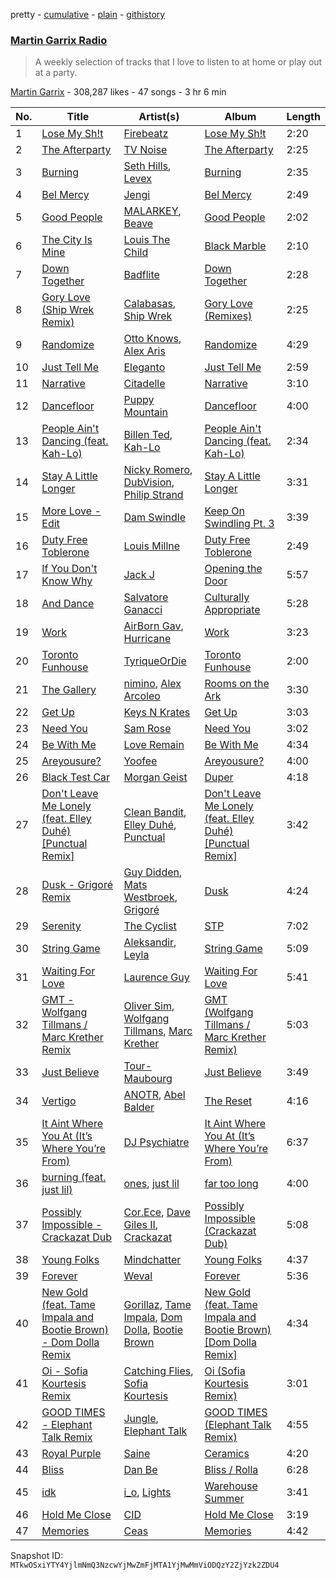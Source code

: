 pretty - [cumulative](/playlists/cumulative/1boYpG5G2QkmQ7FRi2dRc1.md) - [plain](/playlists/plain/1boYpG5G2QkmQ7FRi2dRc1) - [githistory](https://github.githistory.xyz/mackorone/spotify-playlist-archive/blob/main/playlists/plain/1boYpG5G2QkmQ7FRi2dRc1)

### [Martin Garrix Radio](https://open.spotify.com/playlist/1boYpG5G2QkmQ7FRi2dRc1)

> A weekly selection of tracks that I love to listen to at home or play out at a party.

[Martin Garrix](https://open.spotify.com/user/martingarrix) - 308,287 likes - 47 songs - 3 hr 6 min

| No. | Title | Artist(s) | Album | Length |
|---|---|---|---|---|
| 1 | [Lose My Sh!t](https://open.spotify.com/track/6pppHZlhnqKZfLI4GEBvGR) | [Firebeatz](https://open.spotify.com/artist/53YSn9tHwGJ6bq5P0gGoYo) | [Lose My Sh!t](https://open.spotify.com/album/5pLadYVkHZbxcg2izjdP4L) | 2:20 |
| 2 | [The Afterparty](https://open.spotify.com/track/1aZttEL3yR3m62Q9fuyodP) | [TV Noise](https://open.spotify.com/artist/32Aw9aJJoXXC1Vn3zqzJbQ) | [The Afterparty](https://open.spotify.com/album/5YFSxS1xEs83YHjhemd6aB) | 2:25 |
| 3 | [Burning](https://open.spotify.com/track/3YGRkFtSMb8Q6H4mA3lcwQ) | [Seth Hills](https://open.spotify.com/artist/5nFt7a5Du2MkdAr1KniXh7), [Levex](https://open.spotify.com/artist/5m41Q8b6ISK0bbefIZl9Ef) | [Burning](https://open.spotify.com/album/6C0qZ5wP46GQMLiunL0WJa) | 2:35 |
| 4 | [Bel Mercy](https://open.spotify.com/track/1635wWSdp29PO3GxYhy991) | [Jengi](https://open.spotify.com/artist/4lgrPvofm0IT605L9OrOTN) | [Bel Mercy](https://open.spotify.com/album/7kJhB3zZiALyIaWRGO3rwE) | 2:49 |
| 5 | [Good People](https://open.spotify.com/track/31YHoSHFbOu4wOgg34skBq) | [MALARKEY](https://open.spotify.com/artist/3Wx6i3YgqSGlvxVTS4UsMV), [Beave](https://open.spotify.com/artist/4hdzhylhAgcDNgyyMTNQaS) | [Good People](https://open.spotify.com/album/71FVP2XraXCJuu7bDEjjrL) | 2:02 |
| 6 | [The City Is Mine](https://open.spotify.com/track/4RVrxCfTWV5ti3uNj4HQhJ) | [Louis The Child](https://open.spotify.com/artist/7wg1qvie3KqDNQbAkTdbX0) | [Black Marble](https://open.spotify.com/album/2ghv8mmhJRmTwUyqRxD52D) | 2:10 |
| 7 | [Down Together](https://open.spotify.com/track/0cyZ9beolmygVLAsKAWMOS) | [Badflite](https://open.spotify.com/artist/3AEEmo3VYEBbQBUUEY2fUS) | [Down Together](https://open.spotify.com/album/4Igef9YV4M3yNaPPraPOFg) | 2:28 |
| 8 | [Gory Love \(Ship Wrek Remix\)](https://open.spotify.com/track/3kSDPvMpj3Ht4yRG43ormF) | [Calabasas](https://open.spotify.com/artist/1hTxTWi0qO9VGuG9elXEcZ), [Ship Wrek](https://open.spotify.com/artist/1ic0FHNGIjXZAWH6O6Reif) | [Gory Love \(Remixes\)](https://open.spotify.com/album/0K9FgFuUeDORb2TWzUdxRZ) | 2:25 |
| 9 | [Randomize](https://open.spotify.com/track/7cwpTKx0NeTPacBVrpNumb) | [Otto Knows](https://open.spotify.com/artist/5fahUm8t5c0GIdeTq0ZaG8), [Alex Aris](https://open.spotify.com/artist/7J7YzKnvAyEmHCg7LGWW0G) | [Randomize](https://open.spotify.com/album/4MJNd4qc5u7iIQzCJdhosQ) | 4:29 |
| 10 | [Just Tell Me](https://open.spotify.com/track/3YKCHjWjMpAhOh8v1Gv7Mb) | [Eleganto](https://open.spotify.com/artist/0MMdZHo4Jeldyg5awD2w5V) | [Just Tell Me](https://open.spotify.com/album/2sS27wuuH7e0X8SrkkJc9f) | 2:59 |
| 11 | [Narrative](https://open.spotify.com/track/5ZqKnnNhbfQ8p6EyjvSxsM) | [Citadelle](https://open.spotify.com/artist/6Mek67pKmBw5N3FZnAc2J8) | [Narrative](https://open.spotify.com/album/0oC8yLJK7Q7j8ocGevyrTX) | 3:10 |
| 12 | [Dancefloor](https://open.spotify.com/track/1aDd5ioq8tzscMo3tYVLfU) | [Puppy Mountain](https://open.spotify.com/artist/5uKqqVe2DRZMZBwV5wYYAH) | [Dancefloor](https://open.spotify.com/album/0LHWlUFCB7xkGVmlgfZFI2) | 4:00 |
| 13 | [People Ain't Dancing \(feat\. Kah\-Lo\)](https://open.spotify.com/track/4qXjXZPGtVNhQq1z9QDRFn) | [Billen Ted](https://open.spotify.com/artist/5PoZtBo8xZKqPWlZrIDq82), [Kah\-Lo](https://open.spotify.com/artist/59iOp415oyqGlBHyAhu4z3) | [People Ain't Dancing \(feat\. Kah\-Lo\)](https://open.spotify.com/album/0AsTTy2s5hEPOasYtQKCQR) | 2:34 |
| 14 | [Stay A Little Longer](https://open.spotify.com/track/3r9RtXj216zntRikvgQdkK) | [Nicky Romero](https://open.spotify.com/artist/5ChF3i92IPZHduM7jN3dpg), [DubVision](https://open.spotify.com/artist/3XINWZaloea97SIRiyTJxX), [Philip Strand](https://open.spotify.com/artist/1hII0FUxBvpT7bnuS7TQ6q) | [Stay A Little Longer](https://open.spotify.com/album/0auaYrAblTDxnAeU1Ggdav) | 3:31 |
| 15 | [More Love \- Edit](https://open.spotify.com/track/4mK4A2x8gT1WPmxZfrFhXD) | [Dam Swindle](https://open.spotify.com/artist/6hJtgCB3L5cnJSND7sp6GU) | [Keep On Swindling Pt\. 3](https://open.spotify.com/album/04H1Yn2xEQjaD7sdXJqJlU) | 3:39 |
| 16 | [Duty Free Toblerone](https://open.spotify.com/track/1pi8YihnMss7R0yKKYd0Pw) | [Louis Millne](https://open.spotify.com/artist/6oVWsUniV39LusFsC7axlb) | [Duty Free Toblerone](https://open.spotify.com/album/7mBjPdHeJ8uOvyC2IHdVnq) | 2:49 |
| 17 | [If You Don't Know Why](https://open.spotify.com/track/4ANsDU0Gq9SAdjg7NJmigI) | [Jack J](https://open.spotify.com/artist/5AIM76YeoaHOzyUHbg4UKl) | [Opening the Door](https://open.spotify.com/album/4PT8J0fOr38VIH5ULZamLh) | 5:57 |
| 18 | [And Dance](https://open.spotify.com/track/0rw0Sj9i91oefFk3TLGNIE) | [Salvatore Ganacci](https://open.spotify.com/artist/5PdkRVDASsw6P7QoqRpz0F) | [Culturally Appropriate](https://open.spotify.com/album/6K7kj9XKdeeDSwLuEKgU1c) | 5:28 |
| 19 | [Work](https://open.spotify.com/track/5WFiYL8FJOY53Wn7fXL2un) | [AirBorn Gav](https://open.spotify.com/artist/6lrtvWvpmfTrop6DYVy7t2), [Hurricane](https://open.spotify.com/artist/1Eq4ZzWxnL63mvBP5NfspJ) | [Work](https://open.spotify.com/album/4lfNfmz39Uz5nXtAbQns1j) | 3:23 |
| 20 | [Toronto Funhouse](https://open.spotify.com/track/2u1ioR9wjR4FqSPLPoeQvb) | [TyriqueOrDie](https://open.spotify.com/artist/6IyH7Och2DBHZAEBH9t9dE) | [Toronto Funhouse](https://open.spotify.com/album/4HFfB5ovi0fmCt4LrHRzAV) | 2:00 |
| 21 | [The Gallery](https://open.spotify.com/track/0osP6pSaVm56Q14TYPu87N) | [nimino](https://open.spotify.com/artist/5x0R3zoC09GMiRJomoexLV), [Alex Arcoleo](https://open.spotify.com/artist/1Al565vLrClijuyyPwapim) | [Rooms on the Ark](https://open.spotify.com/album/0LpX8r0fnVqDIDlNeDdfR5) | 3:30 |
| 22 | [Get Up](https://open.spotify.com/track/7quS3s6bqzPmXRnDU5FeNa) | [Keys N Krates](https://open.spotify.com/artist/6c1pBXHYjFcGQQNO5MMsdd) | [Get Up](https://open.spotify.com/album/7G3GRV1k2khC47rPBSvFin) | 3:03 |
| 23 | [Need You](https://open.spotify.com/track/4HYQSIPeADNeezLvq9R5q4) | [Sam Rose](https://open.spotify.com/artist/5ZOoKzwItyJOLXhBqpRrru) | [Need You](https://open.spotify.com/album/0XBl4WUVHb5VegcojdxMea) | 3:02 |
| 24 | [Be With Me](https://open.spotify.com/track/1sBLUfsMLocIH1vc1uGYLD) | [Love Remain](https://open.spotify.com/artist/5ELuqqizVx5FdajBcrBckx) | [Be With Me](https://open.spotify.com/album/5fyOAPwp4N5TJUjuiGBPcv) | 4:34 |
| 25 | [Areyousure?](https://open.spotify.com/track/28k8On9ntqr6JFDahJk0SW) | [Yoofee](https://open.spotify.com/artist/0KoziTqE9AN9MrAWeTRGKI) | [Areyousure?](https://open.spotify.com/album/73TEvbpg4LZb2t0BQhDYMV) | 4:00 |
| 26 | [Black Test Car](https://open.spotify.com/track/3EMnqcx4BoSLa2C5VzWKrS) | [Morgan Geist](https://open.spotify.com/artist/3rheA53cr3B53FI9xbn4x7) | [Duper](https://open.spotify.com/album/6Lbn22rJFTImVBs43mKz50) | 4:18 |
| 27 | [Don't Leave Me Lonely \(feat\. Elley Duhé\) \[Punctual Remix\]](https://open.spotify.com/track/4jJJByVi42AKeD19f1Dg8j) | [Clean Bandit](https://open.spotify.com/artist/6MDME20pz9RveH9rEXvrOM), [Elley Duhé](https://open.spotify.com/artist/67MNhiAICFY6Pwc2YxCO0K), [Punctual](https://open.spotify.com/artist/1ocnIbhFWM9bSPrd7Hu4zF) | [Don't Leave Me Lonely \(feat\. Elley Duhé\) \[Punctual Remix\]](https://open.spotify.com/album/22bErOfT9j8G8XV04YGxUF) | 3:42 |
| 28 | [Dusk \- Grigoré Remix](https://open.spotify.com/track/2tEb2IN8jw2desJMsfWg1h) | [Guy Didden](https://open.spotify.com/artist/1DaOoPiSgkDkuBOSnDG7Pz), [Mats Westbroek](https://open.spotify.com/artist/22bQJrUFkEHoC4Srw85AuA), [Grigoré](https://open.spotify.com/artist/2RemyvxrdxNsB7ycf3rJHX) | [Dusk](https://open.spotify.com/album/6PREBPF4x2AqBzTTLZ7HR5) | 4:24 |
| 29 | [Serenity](https://open.spotify.com/track/4ZR3XNIrJ1LmuTshprKkXX) | [The Cyclist](https://open.spotify.com/artist/0rnH8BQH2nKlVXBLaCRH92) | [STP](https://open.spotify.com/album/62OtZ7BTU2EJRvBPqqcW29) | 7:02 |
| 30 | [String Game](https://open.spotify.com/track/0J5Ug7LvA0yjInnuDaeAjN) | [Aleksandir](https://open.spotify.com/artist/671aO7xxWHFDZ4Y115H89b), [Leyla](https://open.spotify.com/artist/404xdFToPyYmdvD9bE1Jri) | [String Game](https://open.spotify.com/album/0cKCLl2ZUu6a0jOXQTpfGd) | 5:09 |
| 31 | [Waiting For Love](https://open.spotify.com/track/3KdbIl97D8xUZGnJx3GcsI) | [Laurence Guy](https://open.spotify.com/artist/1PTEiCpkzNkLNgMi1LL8JR) | [Waiting For Love](https://open.spotify.com/album/6ZVhZLzwoWU424KQeSJOGY) | 5:41 |
| 32 | [GMT \- Wolfgang Tillmans / Marc Krether Remix](https://open.spotify.com/track/4PHmrZTU6zZywskKjGJaEL) | [Oliver Sim](https://open.spotify.com/artist/4KDu9uqzqseVCpQXMa8Pvm), [Wolfgang Tillmans](https://open.spotify.com/artist/6RVjyIvL2HuwiFSc7RROv9), [Marc Krether](https://open.spotify.com/artist/2M3vGE1c5PzvPkcmK4f7l1) | [GMT \(Wolfgang Tillmans / Marc Krether Remix\)](https://open.spotify.com/album/0v3umoD6PCDYS262thwpJb) | 5:03 |
| 33 | [Just Believe](https://open.spotify.com/track/4K6JJAUsD4VeTU5mZ7viBk) | [Tour\-Maubourg](https://open.spotify.com/artist/7sbDfGq4RVRz6cEt5PH4Su) | [Just Believe](https://open.spotify.com/album/3WiKABuiG4cH2pkY5t41oa) | 3:49 |
| 34 | [Vertigo](https://open.spotify.com/track/6ndV1haVepKuFwnNzIcAyk) | [ANOTR](https://open.spotify.com/artist/4p5WgeiPSPpqPDs7T6OkWf), [Abel Balder](https://open.spotify.com/artist/0jqbEIAvdjUOi5Za48pzQG) | [The Reset](https://open.spotify.com/album/37b8oZGEqxo6EUcOLnx9TG) | 4:16 |
| 35 | [It Aint Where You At \(It’s Where You’re From\)](https://open.spotify.com/track/4gSvX8qjP3fHi16mKuopJF) | [DJ Psychiatre](https://open.spotify.com/artist/3roL1q2jZoQt3yZqbCb1DR) | [It Aint Where You At \(It’s Where You’re From\)](https://open.spotify.com/album/2HvUK6h1R4v78g0uNvIzj5) | 6:37 |
| 36 | [burning \(feat\. just lil\)](https://open.spotify.com/track/6J99Et28tXxlyEBCuuuFsH) | [ones](https://open.spotify.com/artist/2eKt2klgJbaK8qAqvkAte6), [just lil](https://open.spotify.com/artist/3jcw0K5zIPsqqTcsVmKpQg) | [far too long](https://open.spotify.com/album/1fB7b72MXdkf1mT0ZZKCvd) | 4:00 |
| 37 | [Possibly Impossible \- Crackazat Dub](https://open.spotify.com/track/3k5kxMx9RK7QD7s3AikyH9) | [Cor.Ece](https://open.spotify.com/artist/7kBeFHrKwVJsFTP5wpRYEv), [Dave Giles II](https://open.spotify.com/artist/5tceE0eTO2p70lG8DTvehw), [Crackazat](https://open.spotify.com/artist/2PagBkTVHoKFjuxtCJp3As) | [Possibly Impossible \(Crackazat Dub\)](https://open.spotify.com/album/1ZDeFy4AD01pj0daI9fwsB) | 5:08 |
| 38 | [Young Folks](https://open.spotify.com/track/5Yp141o1EpkBlLfu1B34Ec) | [Mindchatter](https://open.spotify.com/artist/1He0ZKninbT4FMEV9hUZKn) | [Young Folks](https://open.spotify.com/album/02nYAPuYNAilW70gPgSjKC) | 4:37 |
| 39 | [Forever](https://open.spotify.com/track/3yZEoq8Rz599OSgIOwrU5z) | [Weval](https://open.spotify.com/artist/12tZvy2xFpWSkuJ3FsfisZ) | [Forever](https://open.spotify.com/album/2CKEEhqgIAKmvG6pIdsKq7) | 5:36 |
| 40 | [New Gold \(feat\. Tame Impala and Bootie Brown\) \- Dom Dolla Remix](https://open.spotify.com/track/2c3KCGq6UojB2c8UAFrRON) | [Gorillaz](https://open.spotify.com/artist/3AA28KZvwAUcZuOKwyblJQ), [Tame Impala](https://open.spotify.com/artist/5INjqkS1o8h1imAzPqGZBb), [Dom Dolla](https://open.spotify.com/artist/205i7E8fNVfojowcQSfK9m), [Bootie Brown](https://open.spotify.com/artist/6GI3CJjT2bOnMfprCpjT1d) | [New Gold \(feat\. Tame Impala and Bootie Brown\) \[Dom Dolla Remix\]](https://open.spotify.com/album/7BVQ5jsPNkmQUnlOU0mg6e) | 4:34 |
| 41 | [Oi \- Sofia Kourtesis Remix](https://open.spotify.com/track/6KebNoEtQ4ZYiea7S4m00h) | [Catching Flies](https://open.spotify.com/artist/4zAOqBfNLyWFvj1e3yvypJ), [Sofia Kourtesis](https://open.spotify.com/artist/7wXTWO45lqpUejDkike0Gf) | [Oi \(Sofia Kourtesis Remix\)](https://open.spotify.com/album/46tOcV48XPP42wkr7pwYsy) | 3:01 |
| 42 | [GOOD TIMES \- Elephant Talk Remix](https://open.spotify.com/track/3xsNTAAseZTnt9qeYBZVvA) | [Jungle](https://open.spotify.com/artist/59oA5WbbQvomJz2BuRG071), [Elephant Talk](https://open.spotify.com/artist/01I8z0hww0EwLAM2P8OJHX) | [GOOD TIMES \(Elephant Talk Remix\)](https://open.spotify.com/album/0EsDadPHEGIW5KmdR46dRP) | 4:55 |
| 43 | [Royal Purple](https://open.spotify.com/track/53zoCuwP7HuVhwkB4hkjXH) | [Saine](https://open.spotify.com/artist/40a1QzTRI0cwpsd4fBKSAu) | [Ceramics](https://open.spotify.com/album/6GvHAlRl0fKbKkqSFp5JPH) | 4:20 |
| 44 | [Bliss](https://open.spotify.com/track/4ZQ2IY7DT6hJMROdxIHbzt) | [Dan Be](https://open.spotify.com/artist/7fLE3YVL4L4KWxAFU0EyGL) | [Bliss / Rolla](https://open.spotify.com/album/3Vf6JTFbqjrxQUL4LuUIPG) | 6:28 |
| 45 | [idk](https://open.spotify.com/track/1PhKKmyFwhnKVLuNpbOtg7) | [i\_o](https://open.spotify.com/artist/0y42IQBDFigO5mmEd1bGQG), [Lights](https://open.spotify.com/artist/5pdyjBIaY5o1yOyexGIUc6) | [Warehouse Summer](https://open.spotify.com/album/0feKW6G3IxAn97JhLUKXdJ) | 3:41 |
| 46 | [Hold Me Close](https://open.spotify.com/track/7u71gydKlcIvWpvmNsfRIP) | [CID](https://open.spotify.com/artist/4FCzCS0KEgb0rgySWINItO) | [Hold Me Close](https://open.spotify.com/album/4z7scWiAsJN335Cttn2AaU) | 3:19 |
| 47 | [Memories](https://open.spotify.com/track/2AYOfDkJ60TAgKlMibuqhX) | [Ceas](https://open.spotify.com/artist/6poVmwB0wQp0blleNlIUKM) | [Memories](https://open.spotify.com/album/0SQWhlMwhYgpohlEJ93OU6) | 4:42 |

Snapshot ID: `MTkwOSxiYTY4YjlmNmQ3NzcwYjMwZmFjMTA1YjMwMmViODQzY2ZjYzk2ZDU4`
